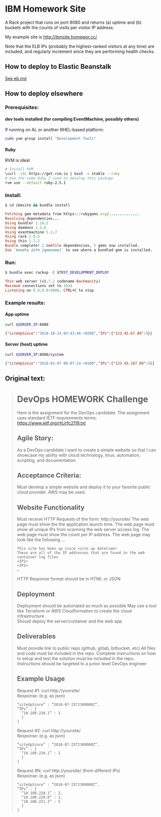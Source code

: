 # IBM Homework Site
A Rack project that runs on port 8080 and returns (a) uptime and (b) buckets with the counts of visits per visitor IP address.

My example site is http://ibmsite.homewor.cc/

Note that the ELB IPs (probably the highest-ranked visitors at any time) are included, and regularly increment since they are performing health checks.

## How to deploy to Elastic Beanstalk
[See eb.md](eb.md)

## How to deploy elsewhere

### Prerequisites:
#### dev tools installed (for compiling EventMachine, possibly others)
If running on AL or another RHEL-based platform:
```bash
sudo yum group install "Development Tools"
```
#### Ruby
RVM is ideal
```bash
# Install RVM
\curl -sSL https://get.rvm.io | bash -s stable --ruby
# Use the same Ruby I used to develop this package
rvm use --default ruby-2.5.1
``` 

### Install:
```bash
$ cd ibmsite && bundle install
```
```ruby
Fetching gem metadata from https://rubygems.org/..............
Resolving dependencies...
Using bundler 1.16.2
Using daemons 1.2.6
Using eventmachine 1.2.7
Using rack 2.0.5
Using thin 1.7.2
Bundle complete! 2 Gemfile dependencies, 5 gems now installed.
Use `bundle info [gemname]` to see where a bundled gem is installed.
```

### Run:
```bash
$ bundle exec rackup -E $TEST_DEVELOPMENT_DEPLOY
```
```ruby
Thin web server (v1.7.2 codename Bachmanity)
Maximum connections set to 1024
Listening on 0.0.0.0:8080, CTRL+C to stop
```

### Example results:
#### App uptime
```bash
curl $SERVER_IP:8080
```
```json
{"siteUpSince":"2018-10-14 03:43:46 +0200","IPs":{"123.45.67.89":9}}
```

#### Server (host) uptime
```bash
curl $SERVER_IP:8080/system
```
```json
{"siteUpSince":"2018-01-07 00:07:14 +0100","IPs":{"123.45.167.89":4}}
```

## Original text:
> # DevOps HOMEWORK Challenge
> 
> Here is the assignment for the DevOps candidate. The assignment uses standard IETF requirements terms:  https://www.ietf.org/rfc/rfc2119.txt
> 
> ## Agile Story: 
> As a DevOps candidate I want to create a simple website so that I can showcase my ability with cloud technology, linux, automation, scripting, and documentation. 
> 
> ## Acceptance Criteria:   
> Must develop a simple website and deploy it to your favorite public cloud provider.   AWS may be used.
> 
> ## Website Functionality
> Must receive HTTP Requests of the form: http://yoursite/
> The web page must show the the application launch time.
> The web page must show all unique IPs from scanning the web server access log.
> The web page must show the count per IP address.
> The web page may look like the following …
> ```                
> This site has been up since <site up datetime>       
> These are all of the IP addresses that are found in the web container log files
> <IP1>
> <IP2>
> … 
> ```
> HTTP Response format should be in HTML or JSON
> 
> ## Deployment
> Deployment should be automated as much as possible
> May use a tool like Terraform or AWS Cloudformation to create the cloud infrastructure  
> Should deploy the server/container and the web app
> 
> ## Deliverables 
> Must provide link to public repo (github, gitlab, bitbucket, etc)
> All files and code must be included in the repo.
> Complete instructions on how to setup and test the solution must be included in the repo.
> Instructions should be targeted to a junior level DevOps engineer
> 
> ## Example Usage
> 
> Request #1: curl http://yoursite/  
> Response: (e.g. as json)  
> ```{ 
> “siteUpSince” : “2018-07-25T2300000Z”,
> “IPs” : {
>   “10.100.220.1” : 1
>   }
> }
> ```
> Request #2: curl http://yoursite/  
> Response: (e.g. as json)  
> ```{ 
> “siteUpSince” : “2018-07-25T2300000Z”,
> “IPs” : {
>   “10.100.220.1” : 2
>   }
> }
> ```
> Request #N: curl http://yoursite/ (from different IPs)  
> Response: (e.g. as json)   
> ```{ 
> “siteUpSince” : “2018-07-25T2300000Z”,
> “IPs” : {
>   “10.100.220.1” : 2,
>   “10.100.220.8” : 1,
>   “10.100.221.3” : 5
>   }
> }
> ```
